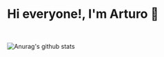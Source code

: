 # Hi everyone!, I'm Arturo :man:

<br />

![Anurag's github stats](https://github-readme-stats.vercel.app/api?username=arturovictoriar&show_icons=true&theme=tokyonight)

